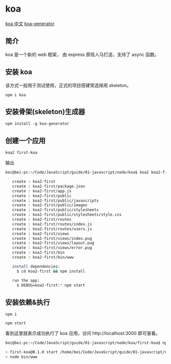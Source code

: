 # koa

[koa 中文](https://koa.bootcss.com/#)
[koa-generator](https://github.com/ykfe/koa-generator)

## 简介

koa 是一个新的 web 框架， 由 express 原班人马打造，支持了 async 函数。

## 安装 koa

该方式一般用于测试使用，正式的项目搭建常选择用 skeleton。

```
npm i koa
```

## 安装骨架(skeleton)生成器

```
npm install -g koa-generator
```

## 创建一个应用

```
koa2 first-koa
```

输出

```bash
bei@bei-pc:~/Code/JavaScript/guide/01-javascript/node/koa$ koa2 koa2-first

   create : koa2-first
   create : koa2-first/package.json
   create : koa2-first/app.js
   create : koa2-first/public
   create : koa2-first/public/javascripts
   create : koa2-first/public/images
   create : koa2-first/public/stylesheets
   create : koa2-first/public/stylesheets/style.css
   create : koa2-first/routes
   create : koa2-first/routes/index.js
   create : koa2-first/routes/users.js
   create : koa2-first/views
   create : koa2-first/views/index.pug
   create : koa2-first/views/layout.pug
   create : koa2-first/views/error.pug
   create : koa2-first/bin
   create : koa2-first/bin/www

   install dependencies:
     $ cd koa2-first && npm install

   run the app:
     $ DEBUG=koa2-first:* npm start
```

## 安装依赖&执行

```
npm i
```

```
npm start
```

看到这里就表示成功执行了 koa 应用，访问 http://localhost:3000 即可查看。

```bash
bei@bei-pc:~/Code/JavaScript/guide/01-javascript/node/koa/first-koa$ npm start

> first-koa@0.1.0 start /home/bei/Code/JavaScript/guide/01-javascript/node/koa/first-koa
> node bin/www
```
